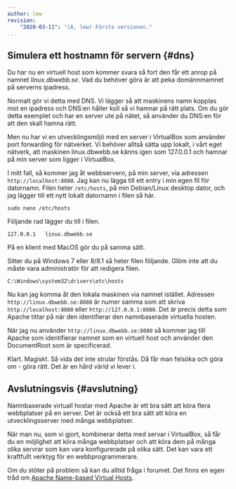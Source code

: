 ```yaml
---
author: lew
revision:
    "2020-03-11": "(A, lew) Första versionen."
...
```


Simulera ett hostnamn för servern {#dns}
-------------------------------------------

Du har nu en virtuell host som kommer svara så fort den får ett anrop på namnet *linux.dbwebb.se*. Vad du behöver göra är att peka domännmamnet på serverns ipadress.

Normalt gör vi detta med DNS. Vi lägger så att maskinens namn kopplas mot en ipadress och DNS:en håller koll så vi hamnar på rätt plats. Om du gör detta exemplet och har en server ute på nätet, så använder du DNS:en för att den skall hamna rätt.

Men nu har vi en utvecklingsmiljö med en server i VirtualBox som använder port forwarding för nätverket. Vi behöver alltså sätta upp lokalt, i vårt eget nätverk, att maskinen linux.dbwebb.se känns igen som 127.0.0.1 och hamnar på min server som ligger i VirtualBox.

I mitt fall, så kommer jag åt webbservern, på min server, via adressen `http://localhost:8080`. Jag kan nu lägga till ett entry i min egen fil för datornamn. Filen heter `/etc/hosts`, på min Debian/Linux desktop dator, och jag lägger till ett nytt lokalt datornamn i filen så här.

```text
sudo nano /etc/hosts
```

Följande rad lägger du till i filen.

```text
127.0.0.1   linux.dbwebb.se
```

På en klient med MacOS gör du på samma sätt.

Sitter du på Windows 7 eller 8/8.1 så heter filen följande. Glöm inte att du måste vara administratör för att redigera filen.

```text
C:\Windows\system32\drivers\etc\hosts
```

Nu kan jag komma åt den lokala maskinen via namnet istället. Adressen `http://linux.dbwebb.se:8080` är numer samma som att skriva `http://localhost:8080` eller `http://127.0.0.1:8080`. Det är precis detta som Apache tittar på när den identifierar den namnbaserade virtuella hosten.

När jag nu använder `http://linux.dbwebb.se:8080` så kommer jag till Apache som identifierar namnet som en virtuell host och använder den DocumentRoot som är specificerad.

Klart. Magiskt. Så vida det inte strular förstås. Då får man felsöka och göra om - göra rätt. Det är en hård värld vi lever i.



Avslutningsvis {#avslutning}
--------------------------------------

Namnbaserade virtuall hostar med Apache är ett bra sätt att köra flera webbplatser på en server. Det är också ett bra sätt att köra en utvecklingsserver med många webbplatser.

När man nu, som vi gjort, kombinerar detta med servar i VirtualBox, så får du en möjlighet att köra många webbplatser och att köra dem på många olika servrar som kan vara konfigurerade på olika sätt. Det kan vara ett kraftfullt verktyg för en webbprogrammerare.

Om du stöter på problem så kan du alltid fråga i forumet. Det finns en egen tråd om [Apache Name-based Virtual Hosts](t/4341).

